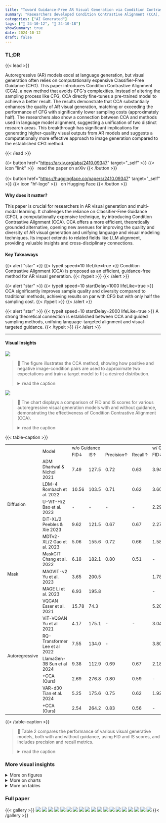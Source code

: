 ```yaml
---
title: "Toward Guidance-Free AR Visual Generation via Condition Contrastive Alignment"
summary: "Researchers developed Condition Contrastive Alignment (CCA), a novel guidance-free method for high-quality autoregressive visual generation, significantly boosting performance while slashing sampling ..."
categories: ["AI Generated"]
tags: ["🔖 24-10-12", "🤗 24-10-18"]
showSummary: true
date: 2024-10-12
draft: false
---
```


### TL;DR


{{< lead >}}

Autoregressive (AR) models excel at language generation, but visual generation often relies on computationally expensive Classifier-Free Guidance (CFG).  This paper introduces Condition Contrastive Alignment (CCA), a new method that avoids CFG's complexities.  Instead of altering the sampling process like CFG, CCA directly fine-tunes a pre-trained model to achieve a better result.  The results demonstrate that CCA substantially enhances the quality of AR visual generation, matching or exceeding the performance of CFG with significantly lower sampling costs (approximately half).  The researchers also show a connection between CCA and methods used in language model alignment, suggesting a unification of two distinct research areas.  This breakthrough has significant implications for generating higher-quality visual outputs from AR models and suggests a computationally more effective approach to image generation compared to the established CFG method.

{{< /lead >}}


{{< button href="https://arxiv.org/abs/2410.09347" target="_self" >}}
{{< icon "link" >}} &nbsp; read the paper on arXiv
{{< /button >}}
<br><br>
{{< button href="https://huggingface.co/papers/2410.09347" target="_self" >}}
{{< icon "hf-logo" >}} &nbsp; on Hugging Face
{{< /button >}}

#### Why does it matter?
This paper is crucial for researchers in AR visual generation and multi-modal learning. It challenges the reliance on Classifier-Free Guidance (CFG), a computationally expensive technique, by introducing Condition Contrastive Alignment (CCA). CCA offers a more efficient, theoretically grounded alternative, opening new avenues for improving the quality and diversity of AR visual generation and unifying language and visual modeling techniques.  Its impact extends to related fields like LLM alignment, providing valuable insights and cross-disciplinary connections.
#### Key Takeaways

{{< alert "star" >}}
{{< typeit speed=10 lifeLike=true >}} Condition Contrastive Alignment (CCA) is proposed as an efficient, guidance-free method for AR visual generation. {{< /typeit >}}
{{< /alert >}}

{{< alert "star" >}}
{{< typeit speed=10 startDelay=1000 lifeLike=true >}} CCA significantly improves sample quality and diversity compared to traditional methods, achieving results on par with CFG but with only half the sampling cost. {{< /typeit >}}
{{< /alert >}}

{{< alert "star" >}}
{{< typeit speed=10 startDelay=2000 lifeLike=true >}} A strong theoretical connection is established between CCA and guided sampling methods, unifying language-targeted alignment and visual-targeted guidance. {{< /typeit >}}
{{< /alert >}}

------
#### Visual Insights



![](figures/figures_5_0.png)

> 🔼 The figure illustrates the CCA method, showing how positive and negative image-condition pairs are used to approximate two expectations and train a target model to fit a desired distribution.
> <details>
> <summary>read the caption</summary>
> Figure 2: An overview of the CCA method.
> </details>





![](charts/charts_1_0.png)

> 🔼 The chart displays a comparison of FID and IS scores for various autoregressive visual generation models with and without guidance, demonstrating the effectiveness of Condition Contrastive Alignment (CCA).
> <details>
> <summary>read the caption</summary>
> Figure 1: CCA significantly improves guidance-free sample quality for AR visual generative models with just one epoch of fine-tuning on the pretraining dataset.
> </details>





{{< table-caption >}}
<table id='1' style='font-size:14px'><tr><td rowspan="2"></td><td rowspan="2">Model</td><td colspan="4">w/o Guidance</td><td colspan="2">w/ Guidance</td></tr><tr><td>FID↓</td><td>IS↑</td><td>Precision↑</td><td>Recall↑</td><td>FID↓</td><td>IS↑</td></tr><tr><td rowspan="5">Diffusion</td><td>ADM Dhariwal & Nichol 2021</td><td>7.49</td><td>127.5</td><td>0.72</td><td>0.63</td><td>3.94</td><td>215.8</td></tr><tr><td>LDM-4 Rombach et al. 2022</td><td>10.56</td><td>103.5</td><td>0.71</td><td>0.62</td><td>3.60</td><td>247.7</td></tr><tr><td>U-ViT-H/2 Bao et al. 2023</td><td>-</td><td>-</td><td>-</td><td>-</td><td>2.29</td><td>263.9</td></tr><tr><td>DiT-XL/2 Peebles & Xie 2023</td><td>9.62</td><td>121.5</td><td>0.67</td><td>0.67</td><td>2.27</td><td>278.2</td></tr><tr><td>MDTv2-XL/2 Gao et al. 2023</td><td>5.06</td><td>155.6</td><td>0.72</td><td>0.66</td><td>1.58</td><td>314.7</td></tr><tr><td rowspan="3">Mask</td><td>MaskGIT Chang et al. 2022</td><td>6.18</td><td>182.1</td><td>0.80</td><td>0.51</td><td>-</td><td></td></tr><tr><td>MAGVIT-v2 Yu et al. 2023</td><td>3.65</td><td>200.5</td><td></td><td></td><td>1.78</td><td>319.4</td></tr><tr><td>MAGE Li et al. 2023</td><td>6.93</td><td>195.8</td><td></td><td></td><td>-</td><td>-</td></tr><tr><td rowspan="7">Autoregressive</td><td>VQGAN Esser et al. 2021</td><td>15.78</td><td>74.3</td><td></td><td></td><td>5.20</td><td>280.3</td></tr><tr><td>ViT-VQGAN Yu et al 2021</td><td>4.17</td><td>175.1</td><td>-</td><td>-</td><td>3.04</td><td>227.4</td></tr><tr><td>RQ-Transformer Lee et al 2022</td><td>7.55</td><td>134.0</td><td>-</td><td></td><td>3.80</td><td>323.7</td></tr><tr><td>LlamaGen-3B Sun et al 2024</td><td>9.38</td><td>112.9</td><td>0.69</td><td>0.67</td><td>2.18</td><td>263.3</td></tr><tr><td>+CCA (Ours)</td><td>2.69</td><td>276.8</td><td>0.80</td><td>0.59</td><td>-</td><td>-</td></tr><tr><td>VAR-d30 Tian et al. 2024</td><td>5.25</td><td>175.6</td><td>0.75</td><td>0.62</td><td>1.92</td><td>323.1</td></tr><tr><td>+CCA (Ours)</td><td>2.54</td><td>264.2</td><td>0.83</td><td>0.56</td><td>-</td><td></td></tr></table>{{< /table-caption >}}

> 🔼 Table 2 compares the performance of various visual generative models, both with and without guidance, using FID and IS scores, and includes precision and recall metrics.
> <details>
> <summary>read the caption</summary>
> Table 2: Model comparisons on class-conditional ImageNet 256 × 256 benchmark.
> </details>



### More visual insights

<details>
<summary>More on figures
</summary>


![](figures/figures_7_0.png)

> 🔼 The figure shows that CCA significantly improves the guidance-free sample quality for autoregressive visual generative models, achieving comparable performance to CFG with only one epoch of fine-tuning.
> <details>
> <summary>read the caption</summary>
> Figure 1: CCA significantly improves guidance-free sample quality for AR visual generative models with just one epoch of fine-tuning on the pretraining dataset.
> </details>



![](figures/figures_7_1.png)

> 🔼 The figure shows that CCA significantly improves the guidance-free sample quality for autoregressive visual generative models, achieving performance comparable to CFG with only one epoch of fine-tuning.
> <details>
> <summary>read the caption</summary>
> Figure 1: CCA significantly improves guidance-free sample quality for AR visual generative models with just one epoch of fine-tuning on the pretraining dataset.
> </details>



![](figures/figures_7_2.png)

> 🔼 The figure shows that CCA significantly improves the guidance-free sample quality for autoregressive visual generative models, achieving results comparable to guided sampling methods with only one epoch of fine-tuning.
> <details>
> <summary>read the caption</summary>
> Figure 1: CCA significantly improves guidance-free sample quality for AR visual generative models with just one epoch of fine-tuning on the pretraining dataset.
> </details>



![](figures/figures_7_3.png)

> 🔼 The figure shows a comparison of images generated by LlamaGen-L model using three different methods: without guidance, with CCA (without guidance), and with CFG (with guidance).
> <details>
> <summary>read the caption</summary>
> Figure 7: Comparison of LlamaGen-L samples generated with CCA or CFG.
> </details>



![](figures/figures_7_4.png)

> 🔼 The figure shows a comparison of images generated by LlamaGen-L model using three different methods: without guidance, with CCA (without guidance), and with CFG.
> <details>
> <summary>read the caption</summary>
> Figure 7: Comparison of LlamaGen-L samples generated with CCA or CFG.
> </details>



![](figures/figures_7_5.png)

> 🔼 The figure shows a comparison of images generated by LlamaGen-L model with and without CCA and CFG.
> <details>
> <summary>read the caption</summary>
> Figure 7: Comparison of LlamaGen-L samples generated with CCA or CFG.
> </details>



![](figures/figures_15_0.png)

> 🔼 The figure shows a comparison of images generated by LlamaGen-L model using three different methods: without guidance, with CCA (without guidance), and with CFG.
> <details>
> <summary>read the caption</summary>
> Figure 7: Comparison of LlamaGen-L samples generated with CCA or CFG.
> </details>



![](figures/figures_16_0.png)

> 🔼 The figure compares image samples generated by the VAR-d24 model using three different methods: without guidance, with CCA (without guidance), and with CFG.
> <details>
> <summary>read the caption</summary>
> Figure 8: Comparison of VAR-d24 samples generated with CCA or CFG.
> </details>



</details>



<details>
<summary>More on charts
</summary>


![](charts/charts_8_0.png "🔼 Figure 4: CCA can achieve similar FID-IS trade-offs to CFG by adjusting training parameter λ.")

> 🔼 The chart displays the FID-IS trade-offs achieved by CCA and CFG for LlamaGen-L and VAR-d24 models, demonstrating CCA's ability to control sample diversity and fidelity by adjusting its training parameter λ, similar to CFG's guidance scale.
> <details>
> <summary>read the caption</summary>
> Figure 4: CCA can achieve similar FID-IS trade-offs to CFG by adjusting training parameter λ.
> </details>


![](charts/charts_9_0.png "🔼 Figure 5: The impact of training parameter λ on the performance of CCA+CFG.")

> 🔼 The chart displays how changing the training parameter λ in Condition Contrastive Alignment (CCA) and CCA combined with Classifier-Free Guidance (CFG) affects the FID and IS scores, showing the controllable trade-off between diversity and fidelity.
> <details>
> <summary>read the caption</summary>
> Figure 5: The impact of training parameter λ on the performance of CCA+CFG.
> </details>


![](charts/charts_9_1.png "🔼 Figure 6: Integration of CCA+CFG yields improved performance over CFG alone.")

> 🔼 The chart displays a comparison of FID and IS scores for LlamaGen models of various sizes trained with CCA only, CFG only, and a combination of CCA and CFG, showing that the combined approach yields the best performance.
> <details>
> <summary>read the caption</summary>
> Figure 6: Integration of CCA+CFG yields improved performance over CFG alone.
> </details>


![](charts/charts_18_0.png "🔼 Figure 9: Effect of varying β of CCA for the LlamaGen-L model. In our CCA experiments, we either fix λ = 1e3 and ablate β∈ [2, 5e – 3] (from left to right) or fix β = 0.02 and ablate λ∈ [0, 1e4]. In our CFG experiments, we ablate s ∈ [0,3].")

> 🔼 The chart shows the impact of varying hyperparameters (β for CCA, λ for CCA, and s for CFG) on the FID and IS scores, illustrating the controllable trade-off between diversity and fidelity achievable by adjusting these parameters.
> <details>
> <summary>read the caption</summary>
> Figure 9: Effect of varying β of CCA for the LlamaGen-L model. In our CCA experiments, we either fix λ = 1e3 and ablate β∈ [2, 5e – 3] (from left to right) or fix β = 0.02 and ablate λ∈ [0, 1e4]. In our CFG experiments, we ablate s ∈ [0,3].
> </details>


</details>



<details>
<summary>More on tables
</summary>


{{< table-caption >}}
<table id='3' style='font-size:14px'><tr><td>Model</td><td>FID↓</td><td>IS</td><td>sFID↓</td><td>Precision</td><td>Recall</td><td>Model</td><td>FID↓</td><td>IS</td><td>sFID↓</td><td>Precision</td><td>Recall</td></tr><tr><td>LlamaGen-L</td><td>19.00</td><td>64.7</td><td>8.78</td><td>0.61</td><td>0.67</td><td>VAR-d24</td><td>6.20</td><td>154.3</td><td>8.50</td><td>0.74</td><td>0.62</td></tr><tr><td>+DPO</td><td>61.69</td><td>30.8</td><td>44.98</td><td>0.36</td><td>0.40</td><td>+DPO</td><td>7.53</td><td>232.6</td><td>19.10</td><td>0.85</td><td>0.34</td></tr><tr><td>+Unlearn</td><td>12.22</td><td>111.6</td><td>7.99</td><td>0.66</td><td>0.64</td><td>+Unlearn</td><td>5.55</td><td>165.9</td><td>8.41</td><td>0.75</td><td>0.61</td></tr><tr><td>+CCA</td><td>3.43</td><td>288.2</td><td>7.44</td><td>0.81</td><td>0.52</td><td>+CCA</td><td>2.63</td><td>298.8</td><td>7.63</td><td>0.84</td><td>0.55</td></tr></table>{{< /table-caption >}}
> 🔼 {{ table.description }}
> <details>
> <summary>read the caption</summary>
> {{ table.caption }}
> </details>


> The table compares the performance of CCA and other LLM alignment algorithms (DPO and Unlearning) on visual generation tasks, showing CCA's superior performance.


{{< table-caption >}}
<table id='3' style='font-size:14px'><tr><td>Type</td><td colspan="5">LlamaGen</td><td colspan="4">VAR</td></tr><tr><td>Model</td><td>B</td><td>L</td><td>XL</td><td>XXL</td><td>3B</td><td>d16</td><td>d20</td><td>d24</td><td>d30</td></tr><tr><td>Size</td><td>111M</td><td>343M</td><td>775M</td><td>1.4B</td><td>3.1B</td><td>310M</td><td>600M</td><td>1.0B</td><td>2.0B</td></tr><tr><td>CCA B</td><td>0.02</td><td>0.02</td><td>0.02</td><td>0.02</td><td>0.02</td><td>0.02</td><td>0.02</td><td>0.02</td><td>0.02</td></tr><tr><td>CCA 入</td><td>1000</td><td>300</td><td>1000</td><td>1000</td><td>500</td><td>50</td><td>50</td><td>100</td><td>1000</td></tr><tr><td>CCA+CFG B</td><td>0.1</td><td>0.02</td><td>0.1</td><td>0.1</td><td>0.1</td><td>-</td><td>-</td><td>-</td><td>-</td></tr><tr><td>CCA+CFG 入</td><td>1</td><td>1</td><td>1</td><td>1</td><td>1</td><td>-</td><td>-</td><td>-</td><td>-</td></tr><tr><td>Learning rate</td><td>1e-5</td><td>1e-5</td><td>1e-5</td><td>1e-5</td><td>1e-5</td><td>2e-5</td><td>2e-5</td><td>2e-5</td><td>2e-5</td></tr><tr><td>Dropout?</td><td>Yes</td><td>Yes</td><td>Yes</td><td>Yes</td><td>Yes</td><td>None</td><td>Yes</td><td>Yes</td><td>Yes</td></tr><tr><td>Batch size</td><td>256</td><td>256</td><td>256</td><td>256</td><td>256</td><td>256</td><td>256</td><td>256</td><td>256</td></tr></table>{{< /table-caption >}}
> 🔼 {{ table.description }}
> <details>
> <summary>read the caption</summary>
> {{ table.caption }}
> </details>


> This table compares CCA with other guidance methods in terms of how they model the distributional gap between target and pretrained models, training loss, sampling policy, computational costs, and applicable areas.


</details>


### Full paper

{{< gallery >}}
<img src="paper_images/1.png" class="grid-w50 md:grid-w33 xl:grid-w25" />
<img src="paper_images/2.png" class="grid-w50 md:grid-w33 xl:grid-w25" />
<img src="paper_images/3.png" class="grid-w50 md:grid-w33 xl:grid-w25" />
<img src="paper_images/4.png" class="grid-w50 md:grid-w33 xl:grid-w25" />
<img src="paper_images/5.png" class="grid-w50 md:grid-w33 xl:grid-w25" />
<img src="paper_images/6.png" class="grid-w50 md:grid-w33 xl:grid-w25" />
<img src="paper_images/7.png" class="grid-w50 md:grid-w33 xl:grid-w25" />
<img src="paper_images/8.png" class="grid-w50 md:grid-w33 xl:grid-w25" />
<img src="paper_images/9.png" class="grid-w50 md:grid-w33 xl:grid-w25" />
<img src="paper_images/10.png" class="grid-w50 md:grid-w33 xl:grid-w25" />
<img src="paper_images/11.png" class="grid-w50 md:grid-w33 xl:grid-w25" />
<img src="paper_images/12.png" class="grid-w50 md:grid-w33 xl:grid-w25" />
<img src="paper_images/13.png" class="grid-w50 md:grid-w33 xl:grid-w25" />
<img src="paper_images/14.png" class="grid-w50 md:grid-w33 xl:grid-w25" />
<img src="paper_images/15.png" class="grid-w50 md:grid-w33 xl:grid-w25" />
<img src="paper_images/16.png" class="grid-w50 md:grid-w33 xl:grid-w25" />
<img src="paper_images/17.png" class="grid-w50 md:grid-w33 xl:grid-w25" />
<img src="paper_images/18.png" class="grid-w50 md:grid-w33 xl:grid-w25" />
<img src="paper_images/19.png" class="grid-w50 md:grid-w33 xl:grid-w25" />
{{< /gallery >}}
